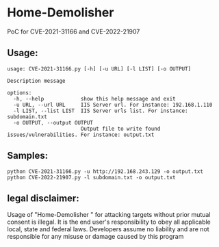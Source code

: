 # Home-Demolisher
PoC for CVE-2021-31166 and CVE-2022-21907


## Usage:
```
usage: CVE-2021-31166.py [-h] [-u URL] [-l LIST] [-o OUTPUT]

Description message

options:
  -h, --help            show this help message and exit
  -u URL, --url URL     IIS Server url. For instance: 192.168.1.110
  -l LIST, --list LIST  IIS Server urls list. For instance: subdomain.txt
  -o OUTPUT, --output OUTPUT
                        Output file to write found issues/vulnerabilities. For instance: output.txt
```

## Samples:
```
python CVE-2021-31166.py -u http://192.168.243.129 -o output.txt
python CVE-2022-21907.py -l subdomain.txt -o output.txt
```

## legal disclaimer: 
Usage of "Home-Demolisher
" for attacking targets without prior mutual consent is illegal. It is the end user's responsibility to obey all applicable local, state and federal laws. Developers assume no liability and are not responsible for any misuse or damage caused by this program
